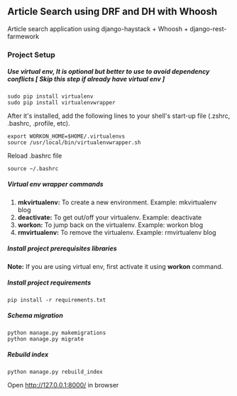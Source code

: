 ## Article Search using DRF and DH with Whoosh 
Article search application using django-haystack + Whoosh + django-rest-farmework

### Project Setup

##### Use virtual env, It is optional but better to use to avoid dependency conflicts [ Skip this step if already have virtual env ]
```
sudo pip install virtualenv
sudo pip install virtualenvwrapper
```
After it's installed, add the following lines to your shell's start-up file (.zshrc, .bashrc, .profile, etc).
```
export WORKON_HOME=$HOME/.virtualenvs
source /usr/local/bin/virtualenvwrapper.sh
```
Reload .bashrc file
```
source ~/.bashrc
```

##### Virtual env wrapper commands
1. **mkvirtualenv:** To create a new environment. Example: mkvirtualenv blog
2. **deactivate:** To get out/off your virtualenv. Example: deactivate
3. **workon:** To jump back on the virtualenv. Example: workon blog
4. **rmvirtualenv:** To remove the virtualenv. Example: rmvirtualenv blog

##### Install project prerequisites libraries

**Note:** If you are using virtual env, first activate it using **workon** command.

##### Install project requirements

```
pip install -r requirements.txt
```

##### Schema migration
```
python manage.py makemigrations
python manage.py migrate
```

##### Rebuild index
```
python manage.py rebuild_index
```
Open http://127.0.0.1:8000/ in browser